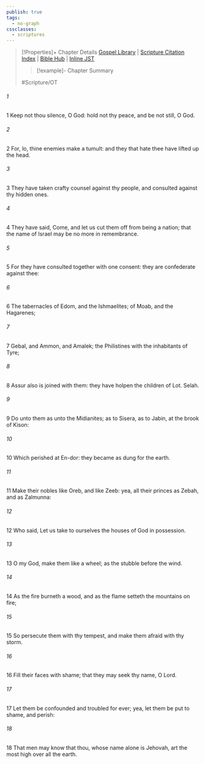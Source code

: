 ```yaml
---
publish: true
tags:
  - no-graph
cssclasses:
  - scriptures
---
```

>[!Properties]+ Chapter Details
>[Gospel Library](https://churchofjesuschrist.org/study/scriptures/ot/ps/83?lang=eng)    |    [Scripture Citation Index](https://scriptures.byu.edu/#07753::c07753)    |    [Bible Hub](https://biblehub.com/psalms/83.htm)    |    [Inline JST](https://scripturetoolbox.com/html/ic/Psalms/83.html)
>>[!example]- Chapter Summary
>> 
> 
>
>#Scripture/OT
###### 1
1 Keep not thou silence, O God: hold not thy peace, and be not still, O God.
###### 2
2 For, lo, thine enemies make a tumult: and they that hate thee have lifted up the head.
###### 3
3 They have taken crafty counsel against thy people, and consulted against thy hidden ones.
###### 4
4 They have said, Come, and let us cut them off from being a nation; that the name of Israel may be no more in remembrance.
###### 5
5 For they have consulted together with one consent: they are confederate against thee:
###### 6
6 The tabernacles of Edom, and the Ishmaelites; of Moab, and the Hagarenes;
###### 7
7 Gebal, and Ammon, and Amalek; the Philistines with the inhabitants of Tyre;
###### 8
8 Assur also is joined with them: they have holpen the children of Lot. Selah.
###### 9
9 Do unto them as unto the Midianites; as to Sisera, as to Jabin, at the brook of Kison:
###### 10
10 Which perished at En-dor: they became as dung for the earth.
###### 11
11 Make their nobles like Oreb, and like Zeeb: yea, all their princes as Zebah, and as Zalmunna:
###### 12
12 Who said, Let us take to ourselves the houses of God in possession.
###### 13
13 O my God, make them like a wheel; as the stubble before the wind.
###### 14
14 As the fire burneth a wood, and as the flame setteth the mountains on fire;
###### 15
15 So persecute them with thy tempest, and make them afraid with thy storm.
###### 16
16 Fill their faces with shame; that they may seek thy name, O Lord.
###### 17
17 Let them be confounded and troubled for ever; yea, let them be put to shame, and perish:
###### 18
18 That men may know that thou, whose name alone is Jehovah, art the most high over all the earth.
